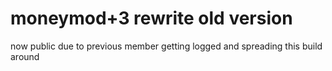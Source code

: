 # moneymod+3 rewrite old version

now public due to previous member getting logged and spreading this build around
